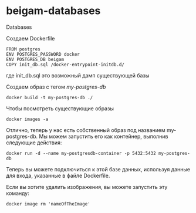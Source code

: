 # beigam-databases
Databases 

Создаем Dockerfile
```agsl
FROM postgres
ENV POSTGRES_PASSWORD docker
ENV POSTGRES_DB beigam
COPY init_db.sql /docker-entrypoint-initdb.d/
```
где init_db.sql это возможный дамп существующей базы

Создаем образ с тегом _my-postgres-db_
```
docker build -t my-postgres-db ./
```

Чтобы посмотреть существующие образы
```
docker images -a
```

Отлично, теперь у нас есть собственный образ под названием my-postgres-db. Мы можем запустить его как контейнер, выполнив следующие действия:
```
docker run -d --name my-postgresdb-container -p 5432:5432 my-postgres-db
```
Теперь вы можете подключиться к этой базе данных, используя данные для входа, указанные в файле Dockerfile.

Если вы хотите удалить изображения, вы можете запустить эту команду:
```
docker image rm 'nameOfTheImage'
```